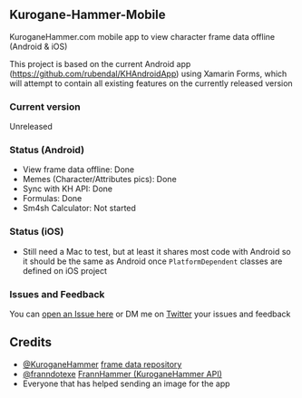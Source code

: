 ## Kurogane-Hammer-Mobile
KuroganeHammer.com mobile app to view character frame data offline (Android & iOS)

This project is based on the current Android app (https://github.com/rubendal/KHAndroidApp) using Xamarin Forms, which will attempt to contain all existing features on the currently released version

### Current version
Unreleased

### Status (Android)
* View frame data offline: Done
* Memes (Character/Attributes pics): Done
* Sync with KH API: Done
* Formulas: Done
* Sm4sh Calculator: Not started

### Status (iOS)
* Still need a Mac to test, but at least it shares most code with Android so it should be the same as Android once `PlatformDependent` classes are defined on iOS project

### Issues and Feedback
You can [open an Issue here](https://github.com/rubendal/Kurogane-Hammer-Mobile/issues) or DM me on [Twitter](https://twitter.com/Ruben_dal) your issues and feedback

## Credits
* [@KuroganeHammer](https://twitter.com/KuroganeHammer) [frame data repository](http://kuroganehammer.com/Smash4)
* [@franndotexe](https://twitter.com/franndotexe) [FrannHammer (KuroganeHammer API)](https://github.com/Frannsoft/FrannHammer)
* Everyone that has helped sending an image for the app